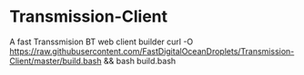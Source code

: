 # Transmission-Client
A fast Transsmision BT web client builder
    curl -O https://raw.githubusercontent.com/FastDigitalOceanDroplets/Transmission-Client/master/build.bash && bash build.bash
